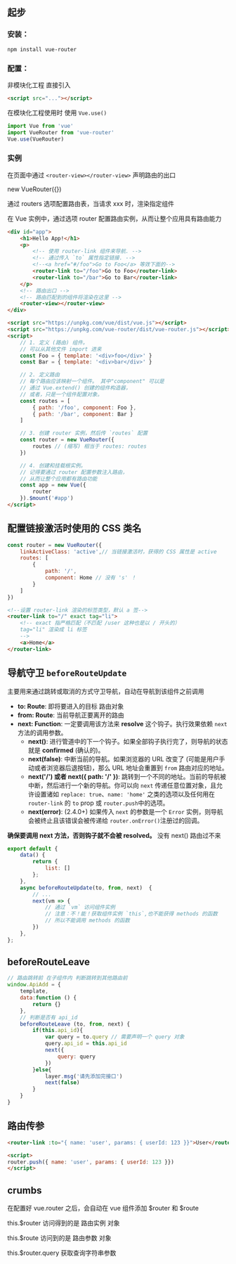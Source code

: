 ## 起步

### 安装：

```shell
npm install vue-router
```

### 配置：

非模块化工程 直接引入

```html
<script src="..."></script>
```

在模块化工程使用时 使用 `Vue.use()` 

```javascript
import Vue from 'vue'
import VueRouter from 'vue-router'
Vue.use(VueRouter)
```

### 实例

在页面中通过 `<router-view></router-view>` 声明路由的出口

new VueRouter({})

 通过 routers 选项配置路由表，当请求 xxx 时，渲染指定组件

在 Vue 实例中，通过选项 router 配置路由实例，从而让整个应用具有路由能力

```html
<div id="app">
    <h1>Hello App!</h1>
    <p>
        <!-- 使用 router-link 组件来导航. -->
        <!-- 通过传入 `to` 属性指定链接. -->
		<!--<a href="#/foo">Go to Foo</a> 等效下面的-->
        <router-link to="/foo">Go to Foo</router-link>
        <router-link to="/bar">Go to Bar</router-link>
    </p>
    <!-- 路由出口 -->
    <!-- 路由匹配到的组件将渲染在这里 -->
    <router-view></router-view>
</div>

<script src="https://unpkg.com/vue/dist/vue.js"></script>
<script src="https://unpkg.com/vue-router/dist/vue-router.js"></script>
<script>
    // 1. 定义 (路由) 组件。
    // 可以从其他文件 import 进来
    const Foo = { template: '<div>foo</div>' }
    const Bar = { template: '<div>bar</div>' }

    // 2. 定义路由
    // 每个路由应该映射一个组件。 其中"component" 可以是
    // 通过 Vue.extend() 创建的组件构造器，
    // 或者，只是一个组件配置对象。
    const routes = [
        { path: '/foo', component: Foo },
        { path: '/bar', component: Bar }
    ]

    // 3. 创建 router 实例，然后传 `routes` 配置
    const router = new VueRouter({
        routes // (缩写) 相当于 routes: routes
    })

    // 4. 创建和挂载根实例。
    // 记得要通过 router 配置参数注入路由，
    // 从而让整个应用都有路由功能
    const app = new Vue({
        router
    }).$mount('#app')
</script>
```

## 配置链接激活时使用的 CSS 类名

```javascript
const router = new VueRouter({
    linkActiveClass: 'active',// 当链接激活时，获得的 CSS 属性是 active
    routes: [
        { 
            path: '/',
            component: Home // 没有 's' ！
        }
    ]
})
```

```html
<!--设置 router-link 渲染的标签类型，默认 a 签-->
<router-link to="/" exact tag="li">
    <!-- exact 指严格匹配（不匹配 /user 这种也是以 / 开头的）
	tag="li" 渲染成 li 标签
	-->
    <a>Home</a>
</router-link>
```

## 导航守卫 `beforeRouteUpdate` 

主要用来通过跳转或取消的方式守卫导航，自动在导航到该组件之前调用

- **to: Route**: 即将要进入的目标 路由对象
- **from: Route**: 当前导航正要离开的路由
- **next: Function**: 一定要调用该方法来 **resolve** 这个钩子。执行效果依赖 `next` 方法的调用参数。
  - **next()**: 进行管道中的下一个钩子。如果全部钩子执行完了，则导航的状态就是 **confirmed** (确认的)。
  - **next(false)**: 中断当前的导航。如果浏览器的 URL 改变了 (可能是用户手动或者浏览器后退按钮)，那么 URL 地址会重置到 `from` 路由对应的地址。
  - **next('/') 或者 next({ path: '/' })**: 跳转到一个不同的地址。当前的导航被中断，然后进行一个新的导航。你可以向 `next` 传递任意位置对象，且允许设置诸如 `replace: true`、`name: 'home'` 之类的选项以及任何用在 `router-link` 的 `to` prop 或 `router.push`中的选项。
  - **next(error)**: (2.4.0+) 如果传入 `next` 的参数是一个 `Error` 实例，则导航会被终止且该错误会被传递给 `router.onError()`注册过的回调。

**确保要调用 next 方法，否则钩子就不会被 resolved。** 没有 next() 路由过不来

```javascript
export default {
    data() {
        return {
            list: []
        };
    },
    async beforeRouteUpdate(to, from, next)  {
        // ...
        next(vm => {
            // 通过 `vm` 访问组件实例
            // 注意：不！能！获取组件实例 `this`,也不能获得 methods 的函数
            // 所以不能调用 methods 的函数
        })
    },
};
```

## beforeRouteLeave

```javascript
// 路由跳转前 在子组件内 判断跳转到其他路由前
window.ApiAdd = {
    template,
    data:function () {
        return {}
    },
    // 判断是否有 api_id
    beforeRouteLeave (to, from, next) {
        if(this.api_id){
            var query = to.query // 需要声明一个 query 对象 
            query.api_id = this.api_id
            next({
                query: query
            })
        }else{
            layer.msg('请先添加完接口')
            next(false)
        }
    }
}
```



## 路由传参

```html
<router-link :to="{ name: 'user', params: { userId: 123 }}">User</router-link>

<script>
router.push({ name: 'user', params: { userId: 123 }})
</script>
```





## crumbs

在配置好 vue.router 之后，会自动在 vue 组件添加 $router 和 $route

this.$router 访问得到的是 路由实例 对象

this.$route 访问到的是 路由参数 对象

this.$router.query 获取查询字符串参数
